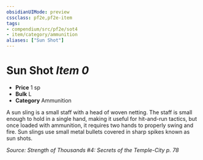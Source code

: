 ```yaml
---
obsidianUIMode: preview
cssclass: pf2e,pf2e-item
tags:
- compendium/src/pf2e/sot4
- item/category/ammunition
aliases: ["Sun Shot"]
---
```

# Sun Shot *Item 0*  

- **Price** 1 sp
- **Bulk** L
- **Category** Ammunition

A sun sling is a small staff with a head of woven netting. The staff is small enough to hold in a single hand, making it useful for hit-and-run tactics, but once loaded with ammunition, it requires two hands to properly swing and fire. Sun slings use small metal bullets covered in sharp spikes known as sun shots.

*Source: Strength of Thousands #4: Secrets of the Temple-City p. 78*